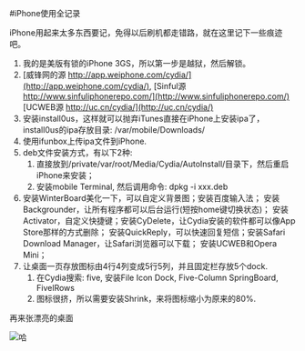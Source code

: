 #iPhone使用全记录

iPhone用起来太多东西要记，免得以后刷机都走错路，就在这里记下一些痕迹吧。
 
1. 我的是美版有锁的iPhone 3GS，所以第一步是越狱，然后解锁。
2. [威锋网的源 http://app.weiphone.com/cydia/](http://app.weiphone.com/cydia/), 
   [Sinful源 http://www.sinfuliphonerepo.com/](http://www.sinfuliphonerepo.com/)
   [UCWEB源 http://uc.cn/cydia/](http://uc.cn/cydia/)
3. 安装install0us，这样就可以抛弃iTunes直接在iPhone上安装ipa了，
    install0us的ipa存放目录: /var/mobile/Downloads/
4. 使用ifunbox上传ipa文件到iPhone.
5. deb文件安装方式，有以下2种: 
    1) 直接放到/private/var/root/Media/Cydia/AutoInstall/目录下，然后重启iPhone来安装；
    2) 安装mobile Terminal, 然后调用命令: dpkg -i xxx.deb
6. 安装WinterBoard美化一下，可以自定义背景图；安装百度输入法；
    安装Backgrounder，让所有程序都可以后台运行(短按home键切换状态)；
    安装Activator，自定义快捷键；安装CyDelete，让Cydia安装的软件都可以像App Store那样的方式删除；
    安装QuickReply，可以快速回复短信；安装Safari Download Manager，让Safari浏览器可以下载；
    安装UCWEB和Opera Mini；
7. 让桌面一页存放图标由4行4列变成5行5列，并且固定栏存放5个dock.
    1) 在Cydia搜索: five, 安装File Icon Dock, Five-Column SpringBoard, FivelRows
    2) 图标很挤，所以需要安装Shrink，来将图标缩小为原来的80%.
    
再来张漂亮的桌面

![哈](http://pic002.cnblogs.com/img/fengmk2/201006/2010062400522229.jpg)